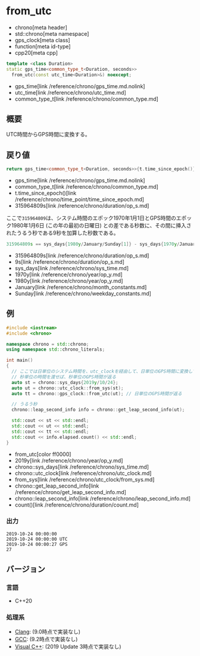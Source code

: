 # from_utc
* chrono[meta header]
* std::chrono[meta namespace]
* gps_clock[meta class]
* function[meta id-type]
* cpp20[meta cpp]

```cpp
template <class Duration>
static gps_time<common_type_t<Duration, seconds>>
  from_utc(const utc_time<Duration>&) noexcept;
```
* gps_time[link /reference/chrono/gps_time.md.nolink]
* utc_time[link /reference/chrono/utc_time.md]
* common_type_t[link /reference/chrono/common_type.md]

## 概要
UTC時間からGPS時間に変換する。


## 戻り値
```cpp
return gps_time<common_type_t<Duration, seconds>>{t.time_since_epoch()} - 315964809s;
```
* gps_time[link /reference/chrono/gps_time.md.nolink]
* common_type_t[link /reference/chrono/common_type.md]
* t.time_since_epoch()[link /reference/chrono/time_point/time_since_epoch.md]
* 315964809s[link /reference/chrono/duration/op_s.md]

ここで`315964809`は、システム時間のエポック1970年1月1日とGPS時間のエポック1980年1月6日 (この年の最初の日曜日) との差である秒数に、その間に挿入されたうるう秒である9秒を加算した秒数である。

```cpp
315964809s == sys_days{1980y/January/Sunday[1]} - sys_days{1970y/January/1} + 9s
```
* 315964809s[link /reference/chrono/duration/op_s.md]
* 9s[link /reference/chrono/duration/op_s.md]
* sys_days[link /reference/chrono/sys_time.md]
* 1970y[link /reference/chrono/year/op_y.md]
* 1980y[link /reference/chrono/year/op_y.md]
* January[link /reference/chrono/month_constants.md]
* Sunday[link /reference/chrono/weekday_constants.md]

## 例
```cpp example
#include <iostream>
#include <chrono>

namespace chrono = std::chrono;
using namespace std::chrono_literals;

int main()
{
  // ここでは日単位のシステム時間を、utc_clockを経由して、日単位のGPS時間に変換している。
  // 秒単位の時間を渡せば、秒単位のGPS時間が返る
  auto st = chrono::sys_days{2019y/10/24};
  auto ut = chrono::utc_clock::from_sys(st);
  auto tt = chrono::gps_clock::from_utc(ut); // 日単位のGPS時間が返る

  // うるう秒
  chrono::leap_second_info info = chrono::get_leap_second_info(ut);

  std::cout << st << std::endl;
  std::cout << ut << std::endl;
  std::cout << tt << std::endl;
  std::cout << info.elapsed.count() << std::endl;
}
```
* from_utc[color ff0000]
* 2019y[link /reference/chrono/year/op_y.md]
* chrono::sys_days[link /reference/chrono/sys_time.md]
* chrono::utc_clock[link /reference/chrono/utc_clock.md]
* from_sys[link /reference/chrono/utc_clock/from_sys.md]
* chrono::get_leap_second_info[link /reference/chrono/get_leap_second_info.md]
* chrono::leap_second_info[link /reference/chrono/leap_second_info.md]
* count()[link /reference/chrono/duration/count.md]

### 出力
```
2019-10-24 00:00:00
2019-10-24 00:00:00 UTC
2019-10-24 00:00:27 GPS
27
```

## バージョン
### 言語
- C++20

### 処理系
- [Clang](/implementation.md#clang): (9.0時点で実装なし)
- [GCC](/implementation.md#gcc): (9.2時点で実装なし)
- [Visual C++](/implementation.md#visual_cpp): (2019 Update 3時点で実装なし)
